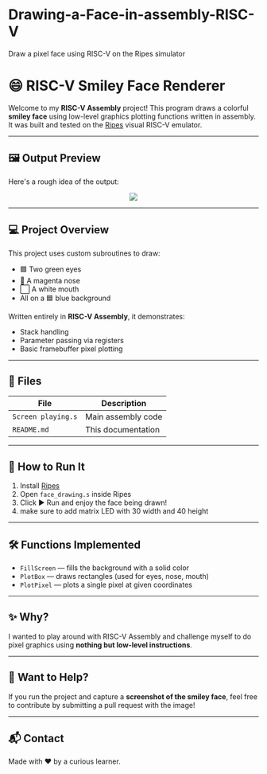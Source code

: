 # Drawing-a-Face-in-assembly-RISC-V
Draw a pixel face using RISC-V on the Ripes simulator
# 😄 RISC-V Smiley Face Renderer

Welcome to my **RISC-V Assembly** project! This program draws a colorful **smiley face** using low-level graphics plotting functions written in assembly.  
It was built and tested on the [Ripes](https://github.com/mortbopet/Ripes) visual RISC-V emulator.

---

## 🖼️ Output Preview

Here's a rough idea of the output:

<p align="center">
  <img src="https://imagekit.io/tools/asset-public-link?detail=%7B%22name%22%3A%22Screenshot%202025-04-17%20204041.jpg%22%2C%22type%22%3A%22image%2Fjpeg%22%2C%22signedurl_expire%22%3A%222028-04-16T18%3A41%3A58.535Z%22%2C%22signedUrl%22%3A%22https%3A%2F%2Fmedia-hosting.imagekit.io%2F9cb16517f9ee418a%2FScreenshot%25202025-04-17%2520204041.jpg%3FExpires%3D1839523319%26Key-Pair-Id%3DK2ZIVPTIP2VGHC%26Signature%3DLQni~2OLhgvpwpa7D8nUp41C4BxNCRNOzvbqr0v3S2a~8xgjgfw3-7RLrEd5JZhRFn6UqCjLMnZCEzGA1CRKllUigvTMKvIyv5kz0hund-zglpSBgt9kBoqmq8heh0QK-1MWVFw2TbCJUEF9CdScg7iXB5Ejm-5in-rjn8NOL-MHzt3zz70~3xqB8I1jTgYTWgPnVGLmloo11lh2iveLASGSBmTTMeXbCpRYsVOtwq5G4Jv5hrlm-EPNvZz4Z3px1VO9TvuImzhbSRinF9kON-2QEWYoLiuFaLMN9TEFoW9A9af489z5QwDTxDXICvUubIUrfgUQ4CvttX2mM4QFHA__%22%7D](https://drive.google.com/file/d/109DyuNGBoIrDfOSTLyWt7LvZneI_00vb/view?usp=drive_link)](https://drive.google.com/file/d/109DyuNGBoIrDfOSTLyWt7LvZneI_00vb/view?usp=sharing)"/>
</p>



---

## 💻 Project Overview

This project uses custom subroutines to draw:
- 🟩 Two green eyes
- 💜 A magenta nose
- ⬜ A white mouth  
- All on a 🟦 blue background

Written entirely in **RISC-V Assembly**, it demonstrates:
- Stack handling
- Parameter passing via registers
- Basic framebuffer pixel plotting

---

## 📁 Files

| File              | Description                         |
|-------------------|-------------------------------------|
| `Screen playing.s`  | Main assembly code                  |
| `README.md`       | This documentation                  |

---

## 🚀 How to Run It

1. Install [Ripes](https://github.com/mortbopet/Ripes)  
2. Open `face_drawing.s` inside Ripes  
3. Click ▶️ Run and enjoy the face being drawn!
4. make sure to add matrix LED with 30 width and 40 height

---

## 🛠️ Functions Implemented

- `FillScreen` — fills the background with a solid color  
- `PlotBox` — draws rectangles (used for eyes, nose, mouth)  
- `PlotPixel` — plots a single pixel at given coordinates  

---

## ✨ Why?

I wanted to play around with RISC-V Assembly and challenge myself to do pixel graphics using **nothing but low-level instructions**.

---

## 📸 Want to Help?

If you run the project and capture a **screenshot of the smiley face**, feel free to contribute by submitting a pull request with the image!

---

## 📬 Contact

Made with ❤️ by a curious learner.


